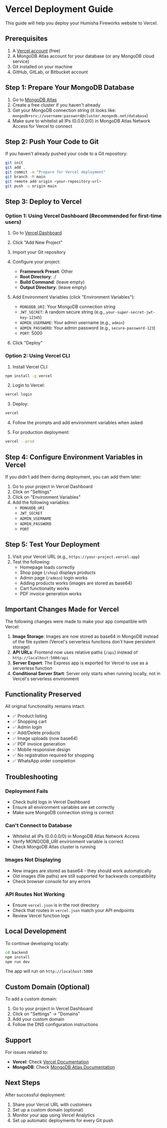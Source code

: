 # Vercel Deployment Guide

This guide will help you deploy your Humisha Fireworks website to Vercel.

## Prerequisites

1. A [Vercel account](https://vercel.com/signup) (free)
2. A MongoDB Atlas account for your database (or any MongoDB cloud service)
3. Git installed on your machine
4. GitHub, GitLab, or Bitbucket account

## Step 1: Prepare Your MongoDB Database

1. Go to [MongoDB Atlas](https://www.mongodb.com/cloud/atlas)
2. Create a free cluster if you haven't already
3. Get your MongoDB connection string (it looks like: `mongodb+srv://username:password@cluster.mongodb.net/database`)
4. Make sure to whitelist all IPs (0.0.0.0/0) in MongoDB Atlas Network Access for Vercel to connect

## Step 2: Push Your Code to Git

If you haven't already pushed your code to a Git repository:

```bash
git init
git add .
git commit -m "Prepare for Vercel deployment"
git branch -M main
git remote add origin <your-repository-url>
git push -u origin main
```

## Step 3: Deploy to Vercel

### Option 1: Using Vercel Dashboard (Recommended for first-time users)

1. Go to [Vercel Dashboard](https://vercel.com/dashboard)
2. Click "Add New Project"
3. Import your Git repository
4. Configure your project:
   - **Framework Preset**: Other
   - **Root Directory**: ./
   - **Build Command**: (leave empty)
   - **Output Directory**: (leave empty)

5. Add Environment Variables (click "Environment Variables"):
   - `MONGODB_URI`: Your MongoDB connection string
   - `JWT_SECRET`: A random secure string (e.g., `your-super-secret-jwt-key-12345`)
   - `ADMIN_USERNAME`: Your admin username (e.g., `admin`)
   - `ADMIN_PASSWORD`: Your admin password (e.g., `secure-password-123`)
   - `PORT`: 5000

6. Click "Deploy"

### Option 2: Using Vercel CLI

1. Install Vercel CLI:
```bash
npm install -g vercel
```

2. Login to Vercel:
```bash
vercel login
```

3. Deploy:
```bash
vercel
```

4. Follow the prompts and add environment variables when asked

5. For production deployment:
```bash
vercel --prod
```

## Step 4: Configure Environment Variables in Vercel

If you didn't add them during deployment, you can add them later:

1. Go to your project in Vercel Dashboard
2. Click on "Settings"
3. Click on "Environment Variables"
4. Add the following variables:
   - `MONGODB_URI`
   - `JWT_SECRET`
   - `ADMIN_USERNAME`
   - `ADMIN_PASSWORD`
   - `PORT`

## Step 5: Test Your Deployment

1. Visit your Vercel URL (e.g., `https://your-project.vercel.app`)
2. Test the following:
   - Homepage loads correctly
   - Shop page (`/shop`) displays products
   - Admin page (`/admin`) login works
   - Adding products works (images are stored as base64)
   - Cart functionality works
   - PDF invoice generation works

## Important Changes Made for Vercel

The following changes were made to make your app compatible with Vercel:

1. **Image Storage**: Images are now stored as base64 in MongoDB instead of the file system (Vercel's serverless functions don't have persistent storage)
2. **API URLs**: Frontend now uses relative paths (`/api`) instead of `http://localhost:5000/api`
3. **Server Export**: The Express app is exported for Vercel to use as a serverless function
4. **Conditional Server Start**: Server only starts when running locally, not in Vercel's serverless environment

## Functionality Preserved

All original functionality remains intact:
- ✅ Product listing
- ✅ Shopping cart
- ✅ Admin login
- ✅ Add/Delete products
- ✅ Image uploads (now base64)
- ✅ PDF invoice generation
- ✅ Mobile responsive design
- ✅ No registration required for shopping
- ✅ WhatsApp order completion

## Troubleshooting

### Deployment Fails
- Check build logs in Vercel Dashboard
- Ensure all environment variables are set correctly
- Make sure MongoDB connection string is correct

### Can't Connect to Database
- Whitelist all IPs (0.0.0.0/0) in MongoDB Atlas Network Access
- Verify MONGODB_URI environment variable is correct
- Check MongoDB Atlas cluster is running

### Images Not Displaying
- New images are stored as base64 - they should work automatically
- Old images (file paths) are still supported for backwards compatibility
- Check browser console for any errors

### API Routes Not Working
- Ensure `vercel.json` is in the root directory
- Check that routes in `vercel.json` match your API endpoints
- Review Vercel function logs

## Local Development

To continue developing locally:

```bash
cd backend
npm install
npm run dev
```

The app will run on `http://localhost:5000`

## Custom Domain (Optional)

To add a custom domain:

1. Go to your project in Vercel Dashboard
2. Click on "Settings" → "Domains"
3. Add your custom domain
4. Follow the DNS configuration instructions

## Support

For issues related to:
- **Vercel**: Check [Vercel Documentation](https://vercel.com/docs)
- **MongoDB**: Check [MongoDB Atlas Documentation](https://www.mongodb.com/docs/atlas/)

## Next Steps

After successful deployment:
1. Share your Vercel URL with customers
2. Set up a custom domain (optional)
3. Monitor your app using Vercel Analytics
4. Set up automatic deployments for every Git push

